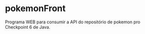 # pokemonFront

Programa WEB para consumir a API do repositório de pokemon pro Checkpoint 6 de Java.
